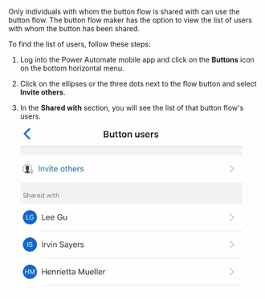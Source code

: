 Only individuals with whom the button flow is shared with can use
the button flow. The button flow maker has the option to view the 
list of users with whom the button has been shared. 

To find the list of users, follow these steps:

1.  Log into the Power Automate mobile app and click on the **Buttons** 
	icon on the bottom horizontal menu.

1.  Click on the ellipses or the three dots next to the flow button 
	and select **Invite others**.

1.  In the **Shared with** section, you will see the list of that button 
	flow's users.

	![shared users](../media/shared-users.jpg)
